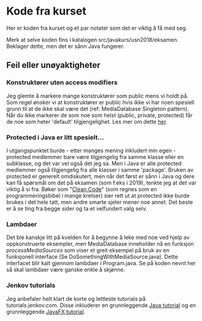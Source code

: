 # Kode fra kurset

Her er koden fra kurset og et par notater som det er viktig å få med seg.

Merk at selve koden fins i katalogen src/javakurs/usn2018/eksamen. Beklager dette, men det er sånn Java fungerer.

## Feil eller unøyaktigheter

### Konstruktører uten access modifiers
Jeg glemte å markere mange konstruktører som public mens vi holdt på. Som regel ønsker vi at konstruktører er public hvis ikke vi har noen spesiell grunn til at de ikke skal være det (ref: MediaDatabase Singleton pattern). Når du ikke markerer de som noe som helst (public, private, protected) får de noe som heter 'default' tilgjengelighet. Les mer om dette [her](http://tutorials.jenkov.com/java/access-modifiers.html#default-package-access-modifier).

### Protected i Java er litt spesielt...
I utgangspunktet burde - etter manges mening inkludert min egen - protected medlemmer bare være tilgjengelig fra samme klasse eller en subklasse, og det var vel også det jeg sa. Men i Java er alle protected medlemmer også tilgjengelig fra alle klasser i samme 'package'. Bruken av protected er generelt omdiskutert, men når det først er sånn i Java og dere kan få spørsmål om det på eksamen (som f.eks i 2019), tenkte jeg at det var viktig å si fra. Bøker som "[Clean Code](https://www.amazon.com/Clean-Code-Handbook-Software-Craftsmanship/dp/0132350882)" (som regnes som en programmeringsbibel i mange kretser) sier rett ut at protected ikke burde brukes i det hele tatt, men andre smarte sjeler mener noe annet. Det beste er å se ting fra begge sider og ta et velfundert valg selv.

### Lambdaer
Det ble kanskje litt på kvelden for å begynne å leke med noe ved hjelp av oppkonstruerte eksempler, men MediaDatabase inneholder nå en funksjon _processMediaSources_ som viser et greit eksempel på bruk av en funksjonell interface (Se DoSomethingWithMediaSource.java). Dette interfacet blir kalt gjennom lambdaer i Program.java. Se på koden nevnt her så skal lambdaer være ganske enkle å skjønne.

### Jenkov tutorials
Jeg anbefaler helt klart de korte og lettleste tutorials på tutorials.jenkov.com. Disse inkluderer en grunnleggende [Java tutorial](http://tutorials.jenkov.com/java/index.html) og en grunnleggende [JavaFX tutorial](http://tutorials.jenkov.com/javafx/index.html).


